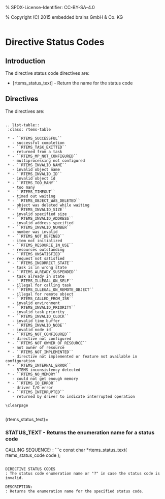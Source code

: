 % SPDX-License-Identifier: CC-BY-SA-4.0

% Copyright (C) 2015 embedded brains GmbH & Co. KG

```{index} Status Codes
```

# Directive Status Codes

## Introduction

The directive status code directives are:

- [rtems_status_text] - Return the name for the status code

## Directives

The directives are:

```{index} rtems_status_code
```

```{eval-rst}
.. list-table::
 :class: rtems-table

 * - ``RTEMS_SUCCESSFUL``
   - successful completion
 * - ``RTEMS_TASK_EXITTED``
   - returned from a task
 * - ``RTEMS_MP_NOT_CONFIGURED``
   - multiprocessing not configured
 * - ``RTEMS_INVALID_NAME``
   - invalid object name
 * - ``RTEMS_INVALID_ID``
   - invalid object id
 * - ``RTEMS_TOO_MANY``
   - too many
 * - ``RTEMS_TIMEOUT``
   - timed out waiting
 * - ``RTEMS_OBJECT_WAS_DELETED``
   - object was deleted while waiting
 * - ``RTEMS_INVALID_SIZE``
   - invalid specified size
 * - ``RTEMS_INVALID_ADDRESS``
   - invalid address specified
 * - ``RTEMS_INVALID_NUMBER``
   - number was invalid
 * - ``RTEMS_NOT_DEFINED``
   - item not initialized
 * - ``RTEMS_RESOURCE_IN_USE``
   - resources outstanding
 * - ``RTEMS_UNSATISFIED``
   - request not satisfied
 * - ``RTEMS_INCORRECT_STATE``
   - task is in wrong state
 * - ``RTEMS_ALREADY_SUSPENDED``
   - task already in state
 * - ``RTEMS_ILLEGAL_ON_SELF``
   - illegal for calling task
 * - ``RTEMS_ILLEGAL_ON_REMOTE_OBJECT``
   - illegal for remote object
 * - ``RTEMS_CALLED_FROM_ISR``
   - invalid environment
 * - ``RTEMS_INVALID_PRIORITY``
   - invalid task priority
 * - ``RTEMS_INVALID_CLOCK``
   - invalid time buffer
 * - ``RTEMS_INVALID_NODE``
   - invalid node id
 * - ``RTEMS_NOT_CONFIGURED``
   - directive not configured
 * - ``RTEMS_NOT_OWNER_OF_RESOURCE``
   - not owner of resource
 * - ``RTEMS_NOT_IMPLEMENTED``
   - directive not implemented or feature not available in configuration
 * - ``RTEMS_INTERNAL_ERROR``
   - RTEMS inconsistency detected
 * - ``RTEMS_NO_MEMORY``
   - could not get enough memory
 * - ``RTEMS_IO_ERROR``
   - driver I/O error
 * - ``RTEMS_INTERRUPTED``
   - returned by driver to indicate interrupted operation
```

```{raw} latex
\clearpage
```

```{index} rtems_status_text()
```

(rtems_status_text)=

### STATUS_TEXT - Returns the enumeration name for a status code

CALLING SEQUENCE:
: ```c
  const char *rtems_status_text(
      rtems_status_code code
  );
  ```

DIRECTIVE STATUS CODES
: The status code enumeration name or "?" in case the status code is invalid.

DESCRIPTION:
: Returns the enumeration name for the specified status code.
